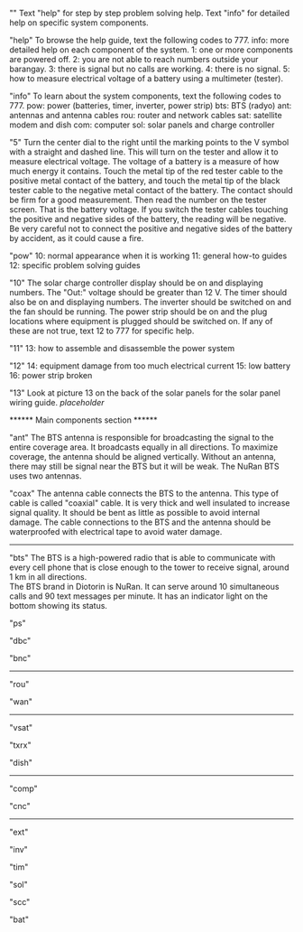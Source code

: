 ""
Text "help" for step by step problem solving help.
Text "info" for detailed help on specific system components.

"help"
To browse the help guide, text the following codes to 777.
info: more detailed help on each component of the system.
1: one or more components are powered off.
2: you are not able to reach numbers outside your barangay.
3: there is signal but no calls are working. 
4: there is no signal.
5: how to measure electrical voltage of a battery using a multimeter (tester).

"info"
To learn about the system components, text the following codes to 777.
pow: power (batteries, timer, inverter, power strip)
bts: BTS (radyo)
ant: antennas and antenna cables
rou: router and network cables
sat: satellite modem and dish
com: computer
sol: solar panels and charge controller

"5"
Turn the center dial to the right until the marking points to the V symbol with a straight and dashed line.
This will turn on the tester and allow it to measure electrical voltage.
The voltage of a battery is a measure of how much energy it contains.
Touch the metal tip of the red tester cable to the positive metal contact of the battery, and touch the metal tip of the black tester cable to the negative metal contact of the battery.
The contact should be firm for a good measurement.
Then read the number on the tester screen. That is the battery voltage.
If you switch the tester cables touching the positive and negative sides of the battery, the reading will be negative. 
Be very careful not to connect the positive and negative sides of the battery by accident, as it could cause a fire.

"pow"
10: normal appearance when it is working
11: general how-to guides
12: specific problem solving guides

"10"
The solar charge controller display should be on and displaying numbers.
The "Out:" voltage should be greater than 12 V. 
The timer should also be on and displaying numbers.
The inverter should be switched on and the fan should be running.
The power strip should be on and the plug locations where equipment is plugged should be switched on. 
If any of these are not true, text 12 to 777 for specific help.

"11"
13: how to assemble and disassemble the power system

"12"
14: equipment damage from too much electrical current
15: low battery
16: power strip broken

"13"
Look at picture 13 on the back of the solar panels for the solar panel wiring guide.
*placeholder*


****** Main components section ******

"ant"
The BTS antenna is responsible for broadcasting the signal to the entire coverage area.
It broadcasts equally in all directions.
To maximize coverage, the antenna should be aligned vertically. 
Without an antenna, there may still be signal near the BTS but it will be weak.
The NuRan BTS uses two antennas.

"coax"
The antenna cable connects the BTS to the antenna.
This type of cable is called "coaxial" cable.
It is very thick and well insulated to increase signal quality.
It should be bent as little as possible to avoid internal damage.
The cable connections to the BTS and the antenna should be waterproofed with electrical tape to avoid water damage.

---

"bts"
The BTS is a high-powered radio that is able to communicate with every cell phone that is close enough to the tower to receive signal, around 1 km in all directions.  
The BTS brand in Diotorin is NuRan.
It can serve around 10 simultaneous calls and 90 text messages per minute.
It has an indicator light on the bottom showing its status.

"ps"

"dbc"

"bnc"

---

"rou"

"wan"

---

"vsat"

"txrx"

"dish"

---

"comp"

"cnc"

---

"ext"

"inv"

"tim"

"sol"

"scc"

"bat"


